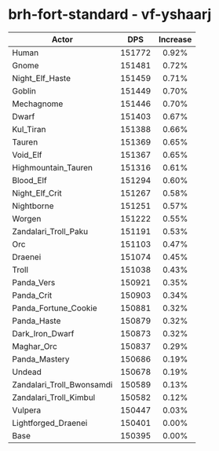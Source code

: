 # brh-fort-standard - vf-yshaarj
| Actor | DPS | Increase |
|---|:---:|:---:|
|Human|151772|0.92%|
|Gnome|151481|0.72%|
|Night_Elf_Haste|151459|0.71%|
|Goblin|151449|0.70%|
|Mechagnome|151446|0.70%|
|Dwarf|151403|0.67%|
|Kul_Tiran|151388|0.66%|
|Tauren|151369|0.65%|
|Void_Elf|151367|0.65%|
|Highmountain_Tauren|151316|0.61%|
|Blood_Elf|151294|0.60%|
|Night_Elf_Crit|151267|0.58%|
|Nightborne|151251|0.57%|
|Worgen|151222|0.55%|
|Zandalari_Troll_Paku|151191|0.53%|
|Orc|151103|0.47%|
|Draenei|151074|0.45%|
|Troll|151038|0.43%|
|Panda_Vers|150921|0.35%|
|Panda_Crit|150903|0.34%|
|Panda_Fortune_Cookie|150881|0.32%|
|Panda_Haste|150879|0.32%|
|Dark_Iron_Dwarf|150873|0.32%|
|Maghar_Orc|150837|0.29%|
|Panda_Mastery|150686|0.19%|
|Undead|150678|0.19%|
|Zandalari_Troll_Bwonsamdi|150589|0.13%|
|Zandalari_Troll_Kimbul|150582|0.12%|
|Vulpera|150447|0.03%|
|Lightforged_Draenei|150401|0.00%|
|Base|150395|0.00%|
